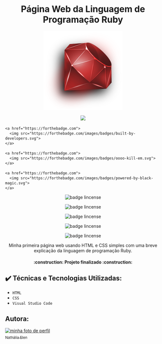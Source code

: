 <h1 align="center"> Página Web da Linguagem de Programação Ruby</h1>

<p align="center"> <img src="https://github.com/NathaliaElen/Pagina-Web-Ruby/blob/main/Img/ruby.png?raw=true" alt="um ruby"/></p>

 <p align="center">
    <a href="https://forthebadge.com">
      <img src="https://forthebadge.com/images/badges/uses-badges.svg">
    </a>
    
    <a href="https://forthebadge.com">
      <img src="https://forthebadge.com/images/badges/built-by-developers.svg">
    </a>
    
    <a href="https://forthebadge.com">
      <img src="https://forthebadge.com/images/badges/oooo-kill-em.svg">
    </a>
    
    <a href="https://forthebadge.com">
      <img src="https://forthebadge.com/images/badges/powered-by-black-magic.svg">
    </a>    
  </p>
 
 

<p align="center"> <img src="https://forthebadge.com/images/badges/uses-html.svg" alt="badge lincense"/></p> <p align="center"> <img src="https://forthebadge.com/images/badges/uses-css.svg" alt="badge lincense"/></p> <p align="center"> <img src="https://forthebadge.com/images/badges/uses-git.svg" alt="badge lincense"/></p> <p align="center"> <img src="https://forthebadge.com/images/badges/works-on-my-machine.svg" alt="badge lincense"/></p>

<p align="center"> <img src="https://img.shields.io/github/license/NathaliaElen/Pagina-Web-Ruby" alt="badge lincense"/></p>

<p align="center">Minha primeira página web usando HTML e CSS simples com uma breve explicação da linguagem de programação Ruby.</p>

<h4 align="center"> 
    :construction:  Projeto finalizado  :construction:
</h4>

## ✔️ Técnicas e Tecnologias Utilizadas:

- ``HTML``
- ``CSS``
- ``Visual Studio Code``

## Autora:

[<img src="https://user-images.githubusercontent.com/90493304/168870520-0ed30a94-1c04-4f34-9038-7afb3421c158.jpeg" alt="minha foto de perfil" width=115><br><sub>Nathália Elen</sub>](https://github.com/NathaliaElen)
